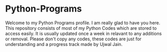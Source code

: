 # Python-Programs
Welcome to my Python Programs profile. I am really glad to have you here. This repository consists of most of my Python Codes which are stored to access easily. It is usually updated once a week in relavant to any additions or removal. Please don't copy any codes, these codes are just for understanding and a progress track made by Ujwal Jain.
